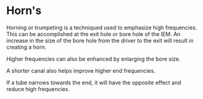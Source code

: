 # Horn's

Horning or trumpeting is a techniqued used to emphasize high frequencies. This can be accomplished at the exit hole or bore hole of the IEM. An increase in the size of the bore hole from the driver to the exit will result in creating a horn.

Higher frequencies can also be enhanced by enlarging the bore size.

A shorter canal also helps improve higher end frequencies.

If a tube narrows towards the end, it will have the opposite effect and reduce high frequencies.